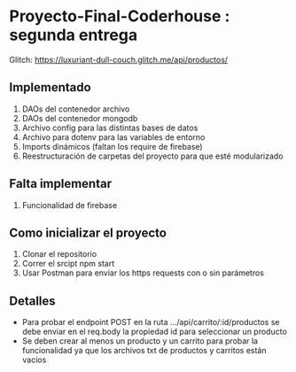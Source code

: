 # Proyecto-Final-Coderhouse : segunda entrega

Glitch: https://luxuriant-dull-couch.glitch.me/api/productos/

## Implementado
1. DAOs del contenedor archivo
2. DAOs del contenedor mongodb
3. Archivo config para las distintas bases de datos
4. Archivo para dotenv para las variables de entorno
5. Imports dinámicos (faltan los require de firebase)
6. Reestructuración de carpetas del proyecto para que esté modularizado

## Falta implementar
1. Funcionalidad de firebase


## Como inicializar el proyecto

1. Clonar el repositorio
2. Correr el srcipt npm start
3. Usar Postman para enviar los https requests con o sin parámetros

## Detalles
- Para probar el endpoint POST en la ruta .../api/carrito/:id/productos se debe enviar en el req.body la propiedad id para seleccionar un producto
- Se deben crear al menos un producto y un carrito para probar la funcionalidad ya que los archivos txt de productos y carritos están vacíos
